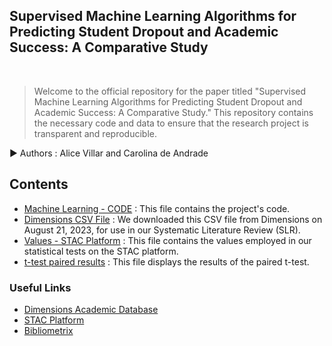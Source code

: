 
<h2>Supervised Machine Learning Algorithms for Predicting Student Dropout and Academic Success: A Comparative Study </h2>

 
 <br> 
 

>  Welcome to the official repository for the paper titled "Supervised Machine Learning Algorithms for Predicting Student Dropout and Academic Success: A Comparative Study." This repository contains the necessary code and data to ensure that the research project is transparent and reproducible.  

:arrow_forward: Authors : Alice Villar and Carolina de Andrade

<!--Quick Start  
[Check out](https://nbviewer.org/github/alicevillar/SML-for-Predicting-Student-Dropout-and-Academic-Success_Comparative-Study/blob/6f524664599ae2bf609f612fae41ea337e7d75f8/ml-algorithms-usage-and-prediction.ipynb) a static version of the notebook with Jupyter NBViewer from the comfort of your web browser.  -->


## Contents 
 
 * [Machine Learning - CODE](https://github.com/alicevillar/SML-Comparative-Study/blob/main/SML-Code.ipynb) : This file contains the project's code.
 * [Dimensions CSV File](https://github.com/alicevillar/SML-Comparative-Study/blob/main/Dimensions-Publication-2023-08-21_19-42-09%20-%20Copia.csv) : We downloaded this CSV file from Dimensions on August 21, 2023, for use in our Systematic Literature Review (SLR).
* [Values - STAC Platform](https://github.com/alicevillar/SML-Comparative-Study/blob/main/Values_for_STAC_test.csv) : This file contains the values employed in our statistical tests on the STAC platform.
* [t-test paired results](https://github.com/alicevillar/SML-Comparative-Study/blob/main/statistical_test_t_test_paired.png) : This file displays the results of the paired t-test.

### Useful Links
  
  * [Dimensions Academic Database](https://app.dimensions.ai/discover/publication)
  * [STAC Platform](https://tec.citius.usc.es/stac/)
  * [Bibliometrix](https://www.bibliometrix.org/home/)


 
  

 

 
